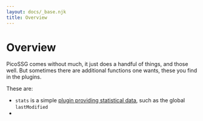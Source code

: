 ```yaml
---
layout: docs/_base.njk
title: Overview
---
```


# Overview

PicoSSG comes without much, it just does a handful of things, and those well.
But sometimes there are additional functions one wants, these you find in the plugins.

These are:

- `stats` is a simple [plugin providing statistical data](stats), such as the global `lastModified`
- 